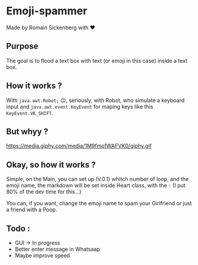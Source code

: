 # Emoji-spammer
Made by Romain Sickenberg with ❤️


## Purpose

The goal is to flood a text box with text (or emoji in this case) inside a text box.

## How it works ?

With `java.awt.Robot;` 😉, seriously, with Robot, who simulate a keyboard input and `java.awt.event.KeyEvent` for maping keys like this `KeyEvent.VK_SHIFT`.

## But whyy ?

https://media.giphy.com/media/1M9fmo1WAFVK0/giphy.gif


## Okay, so how it works ?

Simple, on the Main, you can set up (V.0.1) whitch number of loop, and the emoji name, the markdown will be set inside Heart class, with the `:` (I put 80% of the dev time for this...)

You can, if you want, change the emoji name to spam your Girlfriend or just a friend with a Poop.


## Todo :

- GUI -> In progress
- Better enter message in Whatsaap
- Maybe improve speed
